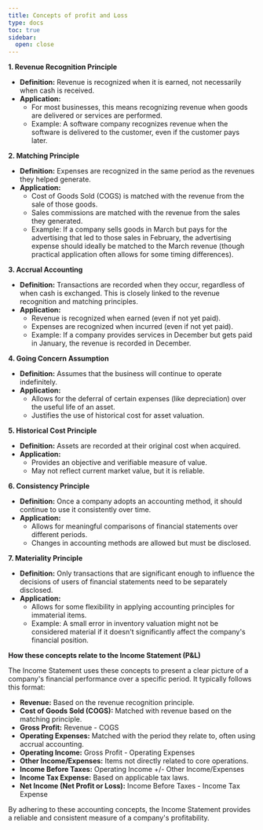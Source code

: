 ```yaml
---
title: Concepts of profit and Loss
type: docs
toc: true
sidebar:
  open: close
---
```


**1. Revenue Recognition Principle**

*   **Definition:** Revenue is recognized when it is earned, not necessarily when cash is received.
*   **Application:**
    *   For most businesses, this means recognizing revenue when goods are delivered or services are performed.
    *   Example: A software company recognizes revenue when the software is delivered to the customer, even if the customer pays later.

**2. Matching Principle**

*   **Definition:** Expenses are recognized in the same period as the revenues they helped generate.
*   **Application:**
    *   Cost of Goods Sold (COGS) is matched with the revenue from the sale of those goods.
    *   Sales commissions are matched with the revenue from the sales they generated.
    *   Example: If a company sells goods in March but pays for the advertising that led to those sales in February, the advertising expense should ideally be matched to the March revenue (though practical application often allows for some timing differences).

**3. Accrual Accounting**

*   **Definition:** Transactions are recorded when they occur, regardless of when cash is exchanged. This is closely linked to the revenue recognition and matching principles.
*   **Application:**
    *   Revenue is recognized when earned (even if not yet paid).
    *   Expenses are recognized when incurred (even if not yet paid).
    *   Example: If a company provides services in December but gets paid in January, the revenue is recorded in December.

**4. Going Concern Assumption**

*   **Definition:** Assumes that the business will continue to operate indefinitely.
*   **Application:**
    *   Allows for the deferral of certain expenses (like depreciation) over the useful life of an asset.
    *   Justifies the use of historical cost for asset valuation.

**5. Historical Cost Principle**

*   **Definition:** Assets are recorded at their original cost when acquired.
*   **Application:**
    *   Provides an objective and verifiable measure of value.
    *   May not reflect current market value, but it is reliable.

**6. Consistency Principle**

*   **Definition:** Once a company adopts an accounting method, it should continue to use it consistently over time.
*   **Application:**
    *   Allows for meaningful comparisons of financial statements over different periods.
    *   Changes in accounting methods are allowed but must be disclosed.

**7. Materiality Principle**

*   **Definition:** Only transactions that are significant enough to influence the decisions of users of financial statements need to be separately disclosed.
*   **Application:**
    *   Allows for some flexibility in applying accounting principles for immaterial items.
    *   Example: A small error in inventory valuation might not be considered material if it doesn't significantly affect the company's financial position.

**How these concepts relate to the Income Statement (P&L)**

The Income Statement uses these concepts to present a clear picture of a company's financial performance over a specific period. It typically follows this format:

*   **Revenue:** Based on the revenue recognition principle.
*   **Cost of Goods Sold (COGS):** Matched with revenue based on the matching principle.
*   **Gross Profit:** Revenue - COGS
*   **Operating Expenses:** Matched with the period they relate to, often using accrual accounting.
*   **Operating Income:** Gross Profit - Operating Expenses
*   **Other Income/Expenses:** Items not directly related to core operations.
*   **Income Before Taxes:** Operating Income +/- Other Income/Expenses
*   **Income Tax Expense:** Based on applicable tax laws.
*   **Net Income (Net Profit or Loss):** Income Before Taxes - Income Tax Expense

By adhering to these accounting concepts, the Income Statement provides a reliable and consistent measure of a company's profitability.

